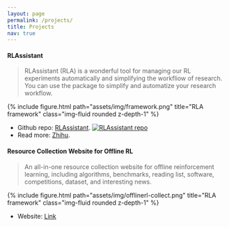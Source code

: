 ```yaml
---
layout: page
permalink: /projects/
title: Projects
nav: true
---
```

#### RLAssistant

> RLAssistant (RLA) is a wonderful tool for managing our RL experiments automatically and simplifying the workfliow of research. You can use the package to simplify and automatize your research workflow.

<div class="row justify-content-sm-center" >
    <div class="col-sm mt-3 mt-md-0">
        {% include figure.html path="assets/img/framework.png" title="RLA framework" class="img-fluid rounded z-depth-1" %}
    </div>
</div>

- Github repo: [RLAssistant](https://github/polixir/RLAssistant). [![RLAssistant repo](https://img.shields.io/github/stars/xionghuichen/RLAssistant?style=social)](https://github/xionghuichen/RLAssistant)
- Read more: [Zhihu](https://zhuanlan.zhihu.com/p/481889712).

#### Resource Collection Website for Offline RL

> An all-in-one resource collection website for offline reinforcement learning, including algorithms, benchmarks, reading list, software, competitions, dataset, and interesting news.

<div class="row justify-content-sm-center" >
    <div class="col-sm mt-3 mt-md-0">
        {% include figure.html path="assets/img/offlinerl-collect.png" title="RLA framework" class="img-fluid rounded z-depth-1" %}
    </div>
</div>



- Website: [Link](https://offlinerl.ai/)
